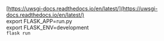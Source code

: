 [https://uwsgi-docs.readthedocs.io/en/latest/](https://uwsgi-docs.readthedocs.io/en/latest/)<br>
export FLASK_APP=run.py<br>
export FLASK_ENV=development<br>
`flask run`